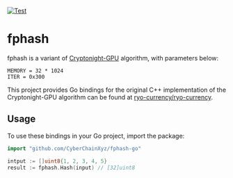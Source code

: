 [![Test](https://github.com/CyberChainXyz/fphash-go/actions/workflows/test.yml/badge.svg)](https://github.com/CyberChainXyz/fphash-go/actions/workflows/test.yml)

# fphash

fphash is a variant of [Cryptonight-GPU](https://ryo-currency.com/cn-gpu/) algorithm, with parameters below:

```
MEMORY = 32 * 1024
ITER = 0x300
```

This project provides Go bindings for the original C++ implementation of the Cryptonight-GPU algorithm can be found at [ryo-currency/ryo-currency](https://github.com/ryo-currency/ryo-currency/tree/master/src/crypto/pow_hash).


## Usage

To use these bindings in your Go project, import the package:

```go
import "github.com/CyberChainXyz/fphash-go"

intput := []uint8{1, 2, 3, 4, 5}
result := fphash.Hash(input) // [32]uint8
```
